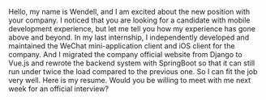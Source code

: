 Hello, my name is Wendell, and I am excited about the new position with your company. I noticed that you are looking for a candidate with mobile development experience, but let me tell you how my experience has gone above and beyond. In my last internship, I independently developed and maintained the WeChat mini-application client and iOS client for the company. And I migrated the company official website from Django to Vue.js and rewrote the backend system with SpringBoot so that it can still run under twice the load compared to the previous one. So I can fit the job very well. Here is my resume. Would you be willing to meet with me next week for an official interview?


